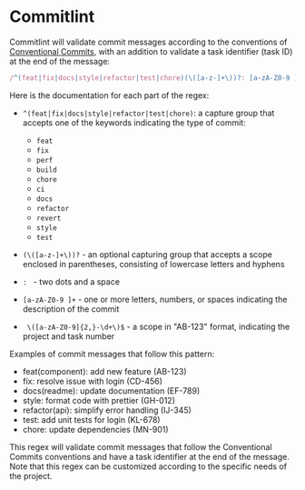# Commitlint

Commitlint will validate commit messages according to the conventions of [Conventional Commits](https://www.conventionalcommits.org/en/v1.0.0/), with an addition to validate a task identifier (task ID) at the end of the message:

```javascript
/^(feat|fix|docs|style|refactor|test|chore)(\([a-z-]+\))?: [a-zA-Z0-9 ]+ \([a-zA-Z0-9]{2,}-\d+\)$/;
```

Here is the documentation for each part of the regex:

- `^(feat|fix|docs|style|refactor|test|chore)`: a capture group that accepts one of the keywords indicating the type of commit:

  - `feat`
  - `fix`
  - `perf`
  - `build`
  - `chore`
  - `ci`
  - `docs`
  - `refactor`
  - `revert`
  - `style`
  - `test`

- `(\([a-z-]+\))?` - an optional capturing group that accepts a scope enclosed in parentheses, consisting of lowercase letters and hyphens
- `: ` - two dots and a space
- `[a-zA-Z0-9 ]+` - one or more letters, numbers, or spaces indicating the description of the commit
- ` \([a-zA-Z0-9]{2,}-\d+\)$` - a scope in "AB-123" format, indicating the project and task number

Examples of commit messages that follow this pattern:

- feat(component): add new feature (AB-123)
- fix: resolve issue with login (CD-456)
- docs(readme): update documentation (EF-789)
- style: format code with prettier (GH-012)
- refactor(api): simplify error handling (IJ-345)
- test: add unit tests for login (KL-678)
- chore: update dependencies (MN-901)

This regex will validate commit messages that follow the Conventional Commits conventions and have a task identifier at the end of the message. Note that this regex can be customized according to the specific needs of the project.
